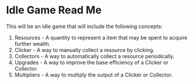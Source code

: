 # Idle Game Read Me

This will be an idle game that will include the following concepts:
1. Resources - A quantity to represent a item that may be spent to acquire further wealth.
2. Clicker - A way to manually collect a resource by clicking.
3. Collectors - A way to automatically collect a resource periodically.
4. Upgrades - A way to improve the base efficiency of a Clicker or Collector.
5. Multipliers - A way to multiply the output of a Clicker or Collector.